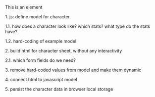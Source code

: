 <p id="root">This is an element</p>
<p class="some-class">1. js: define model for character</p>
<p>1.1. how does a character look like? which stats? what type do the stats have?</p>
<p>1.2. hard-coding of example model</p>
<p>2. build html for character sheet, without any interactivity</p>
<p class="some-class">2.1. which form fields do we need?</p>
<p>3. remove hard-coded values from model and make them dynamic</p>
<p>4. connect html to javascript model</p>
<p>5. persist the character data in browser local storage</p>